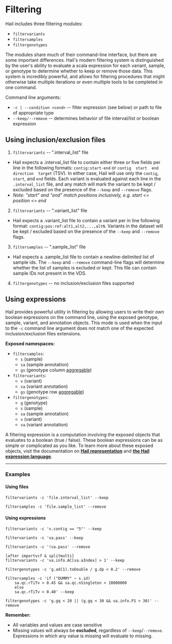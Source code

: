 # Filtering

Hail includes three filtering modules:
 - `filtervariants`
 - `filtersamples`
 - `filtergenotypes`
  
The modules share much of their command-line interface, but there are some important differences.  Hail's modern filtering system is distinguished by the user's ability to evaluate a scala expression for each variant, sample, or genotype to determine whether to keep or remove those data.  This system is incredibly powerful, and allows for filtering procedures that might otherwise take multiple iterations or even multiple tools to be completed in one command.

Command line arguments: 
 - `-c | --condition <cond>` -- filter expression (see below) or path to file of appropriate type
 - `--keep/--remove` -- determines behavior of file interval/list or boolean expression
  
## Using inclusion/exclusion files

1. `filtervariants` -- ".interval_list" file
 - Hail expects a .interval_list file to contain either three or five fields per line in the following formats: `contig:start-end` or `contig  start  end  direction  target` (TSV).  In either case, Hail will use only the `contig`, `start`, and `end` fields.  Each variant is evaluated against each line in the `.interval_list` file, and any match will mark the variant to be kept / excluded based on the presence of the `--keep` and `--remove` flags.  
 - _Note: "start" and "end" match positions inclusively, e.g. start <= position <= end_

2. `filtervariants` -- ".variant_list" file
 - Hail expects a .variant_list file to contain a variant per in line following format: `contig:pos:ref:alt1,alt2,...,altN`.  Variants in the dataset will be kept / excluded based on the presence of the `--keep` and `--remove` flags.

3. `filtersamples` -- ".sample_list" file
 - Hail expects a .sample_list file to contain a newline-delimited list of sample ids.  The `--keep` and `--remove` command-line flags will determine whether the list of samples is excluded or kept.  This file can contain sample IDs not present in the VDS.  

4. `filtergenotypes` -- no inclusion/exclusion files supported

## Using expressions

Hail provides powerful utility in filtering by allowing users to write their own boolean expressions on the command line, using the exposed genotype, sample, variant, and annotation objects.  This mode is used when the input to the `-c` command line argument does not match one of the expected inclusion/exclusion files extensions.

**Exposed namespaces:**
 - `filtersamples`: 
   - `s` (sample)
   - `sa` (sample annotation)
   - `gs` (genotype column [aggregable](HailExpressionLanguage.md#aggregables))
 - `filtervariants`:
   - `v` (variant)
   - `va` (variant annotation)
   - `gs` (genotype row [aggregable](HailExpressionLanguage.md#aggregables))
 - `filtergenotypes`:
   - `g` (genotype)
   - `s` (sample)
   - `sa` (sample annotation)
   - `v` (variant)
   - `va` (variant annotation)

A filtering expression is a computation involving the exposed objects that evaluates to a boolean (true / false).  These boolean expressions can be as simple or complicated as you like.  To learn more about these exposed objects, visit the documentation on [**Hail representation**](Representation.md) and [**the Hail expression language**](HailExpressionLanguage.md).
  
____
  
### Examples 

#### Using files

```
filtervariants -c 'file.interval_list' --keep
```

```
filtersamples -c 'file.sample_list' --remove
```

#### Using expressions

```
filtervariants -c 'v.contig == "5"' --keep
```

```
filtervariants -c 'va.pass' --keep
```

```
filtervariants -c '!va.pass' --remove
```

```
[after importvcf & splitmulti]
filtervariants -c 'va.info.AC[va.aIndex] > 1' --keep 
```

```
filtergenotypes -c 'g.ad(1).toDouble / g.dp < 0.2' --remove
```

```
filtersamples -c 'if ("DUMMY" ~ s.id) 
    sa.qc.rTiTv > 0.45 && sa.qc.nSingleton < 10000000
    else 
    sa.qc.rTiTv > 0.40' --keep
```

```
filtergenotypes -c 'g.gq < 20 || (g.gq < 30 && va.info.FS > 30)' --remove
```

**Remember:**
 - All variables and values are case sensitive
 - Missing values will always be **excluded**, regardless of `--keep`/`--remove`.  Expressions in which any value is missing will evaluate to missing.

